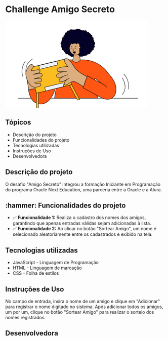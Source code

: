 <!DOCTYPE html>
<html lang="pt-br">
<head>
    <meta charset="UTF-8">
    <meta http-equiv="X-UA-Compatible" content="IE=edge">
    <meta name="viewport" content="width=device-width, initial-scale=1.0">
</head>
<body>
    <h1>Challenge Amigo Secreto</h1>
    <img src="assets/amigo-secreto.png" alt="Imagem do amigo secreto">
  <h2>Tópicos</h2>
  <ul>
    <li>Descrição do projeto</li>
    <li>Funcionalidades do projeto</li>
    <li>Tecnologias utilizadas</li>
    <li>Instruções de Uso</li>
    <li>Desenvolvedora</li>
  </ul> 
    <!-- Descrição do projeto -->
    <h2>Descrição do projeto</h2>
     <p>O desafio "Amigo Secreto" integrou a formação Iniciante em Programação do programa Oracle Next Education, uma parceria entre a Oracle e a Alura.</p>
    <h2>:hammer: Funcionalidades do projeto </h2>
    <ul>
      <li>✅ <strong>Funcionalidade 1:</strong> Realiza o cadastro dos nomes dos amigos, garantindo que apenas entradas válidas sejam adicionadas à lista. </li>
      <li>✅ <strong>Funcionalidade 2:</strong> Ao clicar no botão "Sortear Amigo", um nome é selecionado aleatoriamente entre os cadastrados e exibido na tela.</li>
    </ul>
   <h2>Tecnologias utilizadas</h2>
   <ul>
    <li>JavaScript - Linguagem de Programação</li>
    <li>HTML - Linguagem de marcação</li>
    <li>CSS - Folha de estilos</li>
   </ul>
   <h2>Instruções de Uso</h2>
   <p>No campo de entrada, insira o nome de um amigo e clique em "Adicionar" para registrar o nome digitado no sistema. Após adicionar todos os amigos, um por um, clique no botão "Sortear Amigo" para realizar o sorteio dos nomes registrados.</p>
   <h2>Desenvolvedora</h2>
</html>
